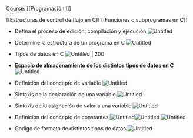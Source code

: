 Course: [[Programación I]]

[[Estructuras de control de flujo en C]]
[[Funciones o subprogramas en C]]

- Defina el proceso de edición, compilación y ejecución ![Untitled](_private/Images/Conceptos%20básicos%20de%20C/Untitled.png)
    
- Determine la estructura de un programa en C ![Untitled](_private/Images/Conceptos%20básicos%20de%20C/Untitled%201.png)

- Tipos de datos en C 
	![Untitled | 200](_private/Images/Conceptos%20básicos%20de%20C/Untitled%202.png)  

- **Espacio de almacenamiento de los distintos tipos de datos en C**
![Untitled](_private/Images/Conceptos%20básicos%20de%20C/Untitled%203.png)

- Definición del concepto de variable
![Untitled](_private/Images/Conceptos%20básicos%20de%20C/Untitled%204.png)
    
- Sintaxis de la declaración de una variable
![Untitled](_private/Images/Conceptos%20básicos%20de%20C/Untitled%205.png)    

- Sintaxis de la asignación de valor a una variable
![Untitled](_private/Images/Conceptos%20básicos%20de%20C/Untitled%206.png)  
- Definición del concepto de constantes
![Untitled](_private/Images/Conceptos%20básicos%20de%20C/Untitled%207.png)![Untitled](_private/Images/Conceptos%20básicos%20de%20C/Untitled%208.png)
![Untitled](_private/Images/Conceptos%20básicos%20de%20C/Untitled%209.png)

- Codigo de formato de distintos tipos de datos
![Untitled](_private/Images/Conceptos%20básicos%20de%20C/Untitled%2010.png)
